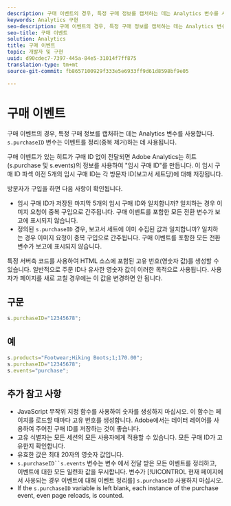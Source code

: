 ```yaml
---
description: 구매 이벤트의 경우, 특정 구매 정보를 캡처하는 데는 Analytics 변수를 사용합니다. s.purchaseID 변수는 이벤트를 정리(중복 제거)하는 데 사용됩니다.
keywords: Analytics 구현
seo-description: 구매 이벤트의 경우, 특정 구매 정보를 캡처하는 데는 Analytics 변수를 사용합니다. s.purchaseID 변수는 이벤트를 정리(중복 제거)하는 데 사용됩니다.
seo-title: 구매 이벤트
solution: Analytics
title: 구매 이벤트
topic: 개발자 및 구현
uuid: d90cdec7-7397-445a-84e5-31014f7ff875
translation-type: tm+mt
source-git-commit: fb8657100929f333e5e6933ff9d61d8598bf9e05

---
```



# 구매 이벤트

구매 이벤트의 경우, 특정 구매 정보를 캡처하는 데는 Analytics 변수를 사용합니다. `s.purchaseID` 변수는 이벤트를 정리(중복 제거)하는 데 사용됩니다.

구매 이벤트가 있는 히트가 구매 ID 없이 전달되면 Adobe Analytics는 히트(s.purchase 및 s.events)의 정보를 사용하여 "임시 구매 ID"를 만듭니다. 이 임시 구매 ID 파섹 이전 5개의 임시 구매 ID는 각 방문자 ID(보고서 세트당)에 대해 저장됩니다.

방문자가 구입을 하면 다음 사항이 확인됩니다.

*   임시 구매 ID가 저장된 마지막 5개의 임시 구매 ID와 일치합니까? 일치하는 경우 이미지 요청이 중복 구입으로 간주됩니다. 구매 이벤트를 포함한 모든 전환 변수가 보고에 표시되지 않습니다.
* 정의된 `s.purchaseID` 경우, 보고서 세트에 이미 수집된 값과 일치합니까? 일치하는 경우 이미지 요청이 중복 구입으로 간주됩니다. 구매 이벤트를 포함한 모든 전환 변수가 보고에 표시되지 않습니다.

특정 서버측 코드를 사용하여 HTML 소스에 포함된 고유 번호(영숫자 값)를 생성할 수 있습니다. 일반적으로 주문 ID나 유사한 영숫자 값이 이러한 목적으로 사용됩니다. 사용자가 페이지를 새로 고칠 경우에는 이 값을 변경하면 안 됩니다.

## 구문

```js
s.purchaseID="12345678";
```

## 예

```js
s.products="Footwear;Hiking Boots;1;170.00";
s.purchaseID="12345678";
s.events="purchase";
```

## 추가 참고 사항

* JavaScript 무작위 지정 함수를 사용하여 숫자를 생성하지 마십시오. 이 함수는 페이지를 로드할 때마다 고유 번호를 생성합니다. Adobe에서는 데이터 레이어를 사용하여 주어진 구매 ID를 저장하는 것이 좋습니다.
* 고유 식별자는 모든 세션의 모든 사용자에게 적용할 수 있습니다. 모든 구매 ID가 고유한지 확인합니다.
* 유효한 값은 최대 20자의 영숫자 값입니다.
* `s.purchaseID``s.events` 변수는 변수 에서 전달 받은 모든 이벤트를 정리하고, 이벤트에 대한 모든 일련화 값을 무시합니다. 변수가 [!UICONTROL 현재 페이지에서 사용되는 경우 이벤트에 대해 이벤트 정리를] `s.purchaseID` 사용하지 마십시오.
* If the `s.purchaseID` variable is left blank, each instance of the purchase event, even page reloads, is counted.
